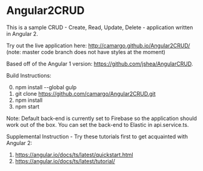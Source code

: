# Angular2CRUD

This is a sample CRUD - Create, Read, Update, Delete - application written in Angular 2. 

Try out the live application here: http://camargo.github.io/Angular2CRUD/ (note: master code branch does not have styles at the moment)

Based off of the Angular 1 version: https://github.com/jshea/AngularCRUD.

Build Instructions:

0. npm install --global gulp
1. git clone https://github.com/camargo/Angular2CRUD.git
2. npm install
3. npm start

Note: Default back-end is currently set to Firebase so the application should work out of the box. You can set the back-end to Elastic in api.service.ts.

Supplemental Instruction - Try these tutorials first to get acquainted with Angular 2:

1. https://angular.io/docs/ts/latest/quickstart.html
2. https://angular.io/docs/ts/latest/tutorial/
